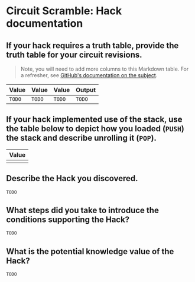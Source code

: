 # Circuit Scramble: Hack documentation

## If your hack requires a truth table, provide the truth table for your circuit revisions.

>Note, you will need to add more columns to this Markdown table. For a refresher, see [GitHub's documentation on the subject](https://docs.github.com/en/get-started/writing-on-github/working-with-advanced-formatting/organizing-information-with-tables).

|Value |Value |Value |Output |
|:-----|:-----|:-----|:------|
|`TODO`|`TODO`|`TODO`|`TODO` |

## If your hack implemented use of the stack, use the table below to depict how you loaded (`PUSH`) the stack and describe unrolling it (`POP`).

|Value |
|:-----|
|      |

## Describe the Hack you discovered.

`TODO`

## What steps did you take to introduce the conditions supporting the Hack?

`TODO`

## What is the potential knowledge value of the Hack?

`TODO`
